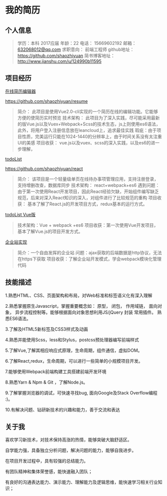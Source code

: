 ﻿# 我的简历
## 个人信息
> 学历：本科 2017应届
> 年龄：22
> 电话： 15669602192
> 邮箱： 632068012@qq.com
> 求职意向： 前端工程师
> github地址：https://github.com/shaozhiyuan
> 简书博客地址：http://www.jianshu.com/u/124990b11595

## 项目经历
[在线简历编辑器](https://shaozhiyuan.github.io/resume/dist/index.html#/)

https://github.com/shaozhiyuan/resume
> 简介：
> 此项目是使用Vue2.0-cli实现的一个简历在线的编辑功能。它能够方便的使简历实时预览
> 技术架构：
> 此项目为了深入实践，尽可能采用最新的版Vue.js以及Vuex+Webpack+Scss的技术生态，js上则使用es6语法，此外，将用户登入注册信息放在leancloud上，追求最佳实践
> 瑕疵：由于项目性质，完美运行只能在1024-1440的分辨率上，由于时间关系没有太注重UI的美感
> 项目收获：
> vue.js以及vuex、scss的深入实践，以及es6的进一步理解，

[todoList](https://shaozhiyuan.github.io/react/build/index.html)

https://github.com/shaozhiyuan/react

> 简介：
> 该项目是一个轻量级单页在线待办事项管理应用，支持注册登录，支持增删改查，数据库同步
> 技术架构：
> react+webpack+es6
> 遇到问题：由于第一次使用React开发项目，因此React经验欠缺，开始组件编写缺乏规范，后来对深入React知识的深入，对组件进行了比较规范的重构
> 项目收获：
> 基本了解了React.js的开发项目方式，redux基本的运行方式。

[todoList Vue版](https://github.com/shaozhiyuan/vuetodo)

> 技术架构：Vue + webpack +es6
> 项目收获：第一次使用Vue开发项目，基本了解Vue.js的项目开发方式。

[企业站实现](https://shaozhiyuan.github.io/blog/%E4%BC%81%E4%B8%9A%E5%AE%9E%E6%88%98.html)

> 简介：一个自由发挥的企业站
> 问题：ajax获取的后端数据是http协议，无法在https下获取
> 项目收获：了解企业站开发模式，学会webpack模块化管理代码

## 技能描述

1.熟悉HTML、CSS、页面架构和布局，对Web标准和标签语义化有深入理解

2.熟悉掌握原生Javascript，掌握重要概念如： 原型， 闭包， 作用域链， 面向对象， 异步流程控制等。能够根据面向对象思想利用JS/jQuery 封装 常用插件。 熟悉ES6语法。

3.了解及HTML5新标签及CSS3样式及动画

4.熟悉并能使用Scss，less和Stylus，postcss预处理器编写前端样式

5.了解Vue,了解其相应响应式原理，生命周期，组件通信，虚拟DOM。

6.了解React,redux，生命周期，可以进行一些简单的小规模项目开发。

7.能够使用Webpack前端构建工具搭建前端开发环境

8.熟悉Yarn & Npm & Git ，了解Node.js。

9.了解掌握浏览器的调试，可快速寻找bug, 面向Google及Stack Overflow编程 :)。

10.有解决问题、钻研新技术的兴趣和能力，善于交流和表达

## 关于我
喜欢学习新技术，对技术保持高涨的热情，能够突破大脑舒适区。

自学能力强，具备独立分析问题，解决问题的能力，能够自我进步。

在项目开发过程中，具有较强的总结能力。

有团队精神和集体荣誉感，能快速融入团队；

有良好的沟通表达能力、演示能力、理解能力及逻辑思维，能快速学习相关行业知识；

